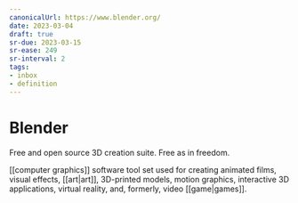 ```yaml
---
canonicalUrl: https://www.blender.org/
date: 2023-03-04
draft: true
sr-due: 2023-03-15
sr-ease: 249
sr-interval: 2
tags:
- inbox
- definition
---
```


# Blender

Free and open source 3D creation suite. Free as in freedom.

[[computer graphics]] software tool set used for creating animated
films, visual effects, [[art|art]], 3D-printed models, motion
graphics, interactive 3D applications, virtual reality, and, formerly, video
[[game|games]].